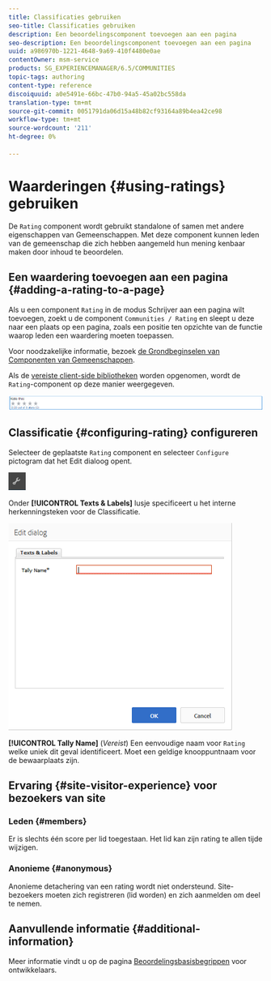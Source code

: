 ```yaml
---
title: Classificaties gebruiken
seo-title: Classificaties gebruiken
description: Een beoordelingscomponent toevoegen aan een pagina
seo-description: Een beoordelingscomponent toevoegen aan een pagina
uuid: a986970b-1221-4648-9a69-410f4480e0ae
contentOwner: msm-service
products: SG_EXPERIENCEMANAGER/6.5/COMMUNITIES
topic-tags: authoring
content-type: reference
discoiquuid: a0e5491e-66bc-47b0-94a5-45a02bc558da
translation-type: tm+mt
source-git-commit: 0051791da06d15a48b82cf93164a89b4ea42ce98
workflow-type: tm+mt
source-wordcount: '211'
ht-degree: 0%

---
```



# Waarderingen {#using-ratings} gebruiken

De `Rating` component wordt gebruikt standalone of samen met andere eigenschappen van Gemeenschappen. Met deze component kunnen leden van de gemeenschap die zich hebben aangemeld hun mening kenbaar maken door inhoud te beoordelen.

## Een waardering toevoegen aan een pagina {#adding-a-rating-to-a-page}

Als u een component `Rating` in de modus Schrijver aan een pagina wilt toevoegen, zoekt u de component `Communities / Rating` en sleept u deze naar een plaats op een pagina, zoals een positie ten opzichte van de functie waarop leden een waardering moeten toepassen.

Voor noodzakelijke informatie, bezoek [de Grondbeginselen van Componenten van Gemeenschappen](basics.md).

Als de [vereiste client-side bibliotheken](rating-basics.md#essentials-for-client-side) worden opgenomen, wordt de `Rating`-component op deze manier weergegeven.

![beoordeling](assets/rating.png)

## Classificatie {#configuring-rating} configureren

Selecteer de geplaatste `Rating` component en selecteer `Configure` pictogram dat het Edit dialoog opent.

![configure-new](assets/configure-new.png)

Onder **[!UICONTROL Texts & Labels]** lusje specificeert u het interne herkenningsteken voor de Classificatie.

![tallyname](assets/tallyname.png)

**[!UICONTROL Tally Name]**
(*Vereist*) Een eenvoudige naam voor  `Rating` welke uniek dit geval identificeert. Moet een geldige knooppuntnaam voor de bewaarplaats zijn.

## Ervaring {#site-visitor-experience} voor bezoekers van site

### Leden {#members}

Er is slechts één score per lid toegestaan. Het lid kan zijn rating te allen tijde wijzigen.

### Anonieme {#anonymous}

Anonieme detachering van een rating wordt niet ondersteund. Site-bezoekers moeten zich registreren (lid worden) en zich aanmelden om deel te nemen.

## Aanvullende informatie {#additional-information}

Meer informatie vindt u op de pagina [Beoordelingsbasisbegrippen](rating-basics.md) voor ontwikkelaars.
